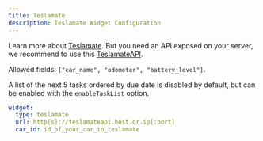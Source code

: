 ```yaml
---
title: Teslamate
description: Teslamate Widget Configuration
---
```


Learn more about [Teslamate](https://docs.teslamate.org/docs/installation/docker).
But you need an API exposed on your server, we recommend to use this [TeslamateAPI](https://github.com/tobiasehlert/teslamateapi).

Allowed fields: `["car_name", "odometer", "battery_level"]`.

A list of the next 5 tasks ordered by due date is disabled by default, but can be enabled with the `enableTaskList` option.

```yaml
widget:
  type: teslamate
  url: http[s]://teslamateapi.host.or.ip[:port]
  car_id: id_of_your_car_in_teslamate
```
